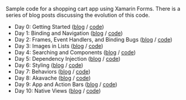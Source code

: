 Sample code for a shopping cart app using Xamarin Forms.  There is a series of blog posts discussing the evolution of this code.

 - Day 0:  Getting Started ([blog][1] / [code][2]) 
 - Day 1:  Binding and Navigation ([blog][3] / [code][4])
 - Day 2:  Frames, Event Handlers, and Binding Bugs  ([blog][5] / [code][6])
 - Day 3:  Images in Lists ([blog][7] / [code][8])
 - Day 4:  Searching and Components ([blog][9] / [code][10])
 - Day 5:  Dependency Injection ([blog][11] / [code][12])
 - Day 6:  Styling ([blog][13] / [code][14])
 - Day 7:  Behaviors ([blog][15] / [code][16])
 - Day 8:  Akavache ([blog][17] / [code][18])
 - Day 9:  App and Action Bars ([blog][19] / [code][20])
 - Day 10:  Native Views ([blog][21] / [code][22])

  [1]: http://blog.masterdevs.com/xamarin-forms-shopping-cart-day-0/
  [2]: https://github.com/jquintus/spikes/blob/master/XamarinSpikes/SparshBIOCart/Archive/SparshBIOCart-Day0.zip?raw=true
  [3]: http://blog.masterdevs.com/xf-day-1/
  [4]: https://github.com/jquintus/spikes/tree/SparshBIOCart-Day1/XamarinSpikes/SparshBIOCart
  [5]: http://blog.masterdevs.com/xf-day-2/
  [6]: https://github.com/jquintus/spikes/tree/SparshBIOCart-Day2/XamarinSpikes/SparshBIOCart
  [7]: http://blog.masterdevs.com/xf-day-3/
  [8]: https://github.com/jquintus/spikes/tree/SparshBIOCart-Day3/XamarinSpikes/SparshBIOCart
  [9]: http://blog.masterdevs.com/xf-day-4/
  [10]: https://github.com/jquintus/spikes/tree/SparshBIOCart-Day4.1/XamarinSpikes/SparshBIOCart
  [11]: http://blog.masterdevs.com/xf-day-5/
  [12]: https://github.com/jquintus/spikes/tree/SparshBIOCart-Day5/XamarinSpikes/SparshBIOCart
  [13]: http://blog.masterdevs.com/xf-day-6/
  [14]: https://github.com/jquintus/spikes/tree/SparshBIOCart-Day6/XamarinSpikes/SparshBIOCart
  [15]: http://blog.masterdevs.com/xf-day-7/
  [16]: https://github.com/jquintus/spikes/tree/SparshBIOCart-Day7/XamarinSpikes/SparshBIOCart
  [17]: http://blog.masterdevs.com/xf-day-8/
  [18]: https://github.com/jquintus/spikes/tree/SparshBIOCart-Day8/XamarinSpikes/SparshBIOCart
  [19]: http://blog.masterdevs.com/xf-day-9/
  [20]: https://github.com/jquintus/spikes/tree/SparshBIOCart-Day9/XamarinSpikes/SparshBIOCart
  [21]: http://blog.masterdevs.com/xf-day-10/
  [22]: https://github.com/jquintus/spikes/tree/SparshBIOCart-Day10/XamarinSpikes/SparshBIOCart
